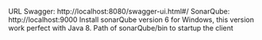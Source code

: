 URL Swagger: http://localhost:8080/swagger-ui.html#/
SonarQube: http://localhost:9000
Install sonarQube version 6 for Windows, this version work perfect with Java 8.
Path of sonarQube/bin to startup the client

